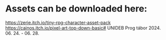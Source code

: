 # Assets can be downloaded here:

https://zerie.itch.io/tiny-rpg-character-asset-pack
https://cainos.itch.io/pixel-art-top-down-basic# UNIDEB Prog tábor 2024. 06. 24. - 06. 28.
